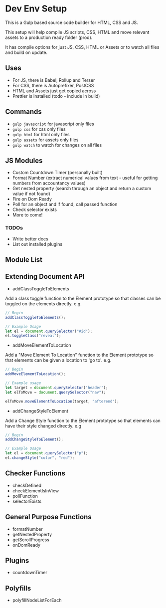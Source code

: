 # Dev Env Setup

This is a Gulp based source code builder for HTML, CSS and JS.

This setup will help compile JS scripts, CSS, HTML and move relevant assets to a production ready folder (prod).

It has compile options for just JS, CSS, HTML or Assets or to watch all files and build on update.

## Uses

-   For JS, there is Babel, Rollup and Terser
-   For CSS, there is Autoprefixer, PostCSS
-   HTML and Assets just get copied across
-   Prettier is installed (todo - include in build)

## Commands

-   `gulp javascript` for javascript only files
-   `gulp css` for css only files
-   `gulp html` for html only files
-   `gulp assets` for assets only files
-   `gulp watch` to watch for changes on all files

## JS Modules

-   Custom Countdown Timer (personally built)
-   Format Number (extract numerical values from text - useful for getting numbers from accountancy values)
-   Get nested property (search through an object and return a custom value if not found)
-   Fire on Dom Ready
-   Poll for an object and if found, call passed function
-   Check selector exists
-   More to come!

### TODOs

-   Write better docs
-   List out installed plugins

## Module List

## Extending Document API

-   addClassToggleToElements

Add a class toggle function to the Element prototype so that classes can be toggled on the elements directly.
e.g.

```js
// Begin
addClassToggleToElements();

// Example Usage
let el = document.querySelector("#id");
el.toggleClass("reveal");
```

-   addMoveElementToLocation

Add a "Move Element To Location" function to the Element prototype so that elements can be given a location to 'go to'.
e.g.

```js
// Begin
addMoveElementToLocation();

// Example usage
let target = document.querySelector("header");
let elToMove = document.querySelector("nav");

elToMove.moveElementToLocation(target, "afterend");
```

-   addChangeStyleToElement

Add a Change Style function to the Element prototype so that elements can have their style changed directly.
e.g

```js
// Begin
addChangeStyleToElement();

// Example Usage
let el = document.querySelector("p");
el.changeStyle("color", "red");
```

## Checker Functions

-   checkDefined
-   checkElementIsInView
-   pollFunction
-   selectorExists

## General Purpose Functions

-   formatNumber
-   getNestedProperty
-   getScrollProgress
-   onDomReady

## Plugins

-   countdownTimer

## Polyfills

-   polyfillNodeListForEach
